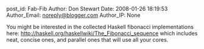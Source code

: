 post_id: Fab-Fib
Author: Don Stewart
Date: 2008-01-26 18:19:53
Author_Email: noreply@blogger.com
Author_IP: None

You might be interested in the collected Haskell fibonacci implementations
here: http://haskell.org/haskellwiki/The_Fibonacci_sequence which includes
neat, concise ones, and parallel ones that will use all your cores.
